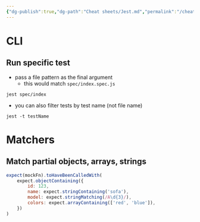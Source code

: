 ```yaml
---
{"dg-publish":true,"dg-path":"Cheat sheets/Jest.md","permalink":"/cheat-sheets/jest/"}
---
```



# CLI

## Run specific test

- pass a file pattern as the final argument
    - this would match `spec/index.spec.js`

```shell
jest spec/index
```

- you can also filter tests by test name (not file name)

```shell
jest -t testName
```

# Matchers

## Match partial objects, arrays, strings

```js
expect(mockFn).toHaveBeenCalledWith(
    expect.objectContaining({
        id: 123,
        name: expect.stringContaining('sofa'),
        model: expect.stringMatching(/A\d{3}/),
        colors: expect.arrayContaining(['red', 'blue']),
    })
)
```
